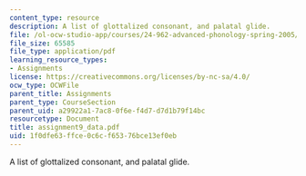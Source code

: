 ```yaml
---
content_type: resource
description: A list of glottalized consonant, and palatal glide.
file: /ol-ocw-studio-app/courses/24-962-advanced-phonology-spring-2005/1f0dfe63ffce0c6cf65376bce13ef0eb_assignment9_data.pdf
file_size: 65585
file_type: application/pdf
learning_resource_types:
- Assignments
license: https://creativecommons.org/licenses/by-nc-sa/4.0/
ocw_type: OCWFile
parent_title: Assignments
parent_type: CourseSection
parent_uid: a29922a1-7ac8-0f6e-f4d7-d7d1b79f14bc
resourcetype: Document
title: assignment9_data.pdf
uid: 1f0dfe63-ffce-0c6c-f653-76bce13ef0eb
---
```

A list of glottalized consonant, and palatal glide.